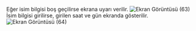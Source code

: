 Eğer isim bilgisi boş geçilirse ekrana uyarı verilir.
![Ekran Görüntüsü (63)](https://github.com/cgezginci/Hafta-19/assets/143842154/7ad8cec1-ad55-4f5d-a0ca-b2ba9942e70d)
İsim bilgisi girilirse, girilen saat ve gün ekranda gösterilir.
![Ekran Görüntüsü (64)](https://github.com/cgezginci/Hafta-19/assets/143842154/50178d51-fcea-4292-a7cc-d0cd318d23f0)
